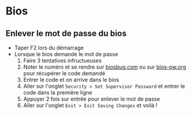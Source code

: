# Bios

## Enlever le mot de passe du bios

* Taper F2 lors du démarrage
* Lorsque le bios demande le mot de passe
    1. Faire 3 tentatives infructueuses
    2. Noter le numéro et se rendre sur [biosbug.com](http://biosbug.com/acer/) ou sur [bios-pw.org](https://bios-pw.org/) pour récupérer le code demandé
    3. Entrer le code et on arrive dans le bios
    4. Aller sur l'onglet `Security > Set Supervisor Password` et entrer le code dans la première ligne
    5. Appuyer 2 fois sur entrée pour enlever le mot de passe
    6. Aller sur l'onglet `Exit > Exit Saving Changes` et voilà !
